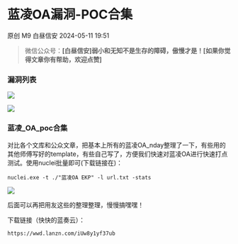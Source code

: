 #  蓝凌OA漏洞-POC合集   
原创 M9  白昼信安   2024-05-11 19:51  
  
> 微信公众号：**[白昼信安]**弱小和无知不是生存的障碍，傲慢才是！**[如果你觉得文章你有帮助，欢迎点赞]**  
  
### 漏洞列表  
  
![](https://mmbiz.qpic.cn/sz_mmbiz_png/XvSe1EahHxVRIYaibacXmibcu0DjwR0NHQ7MLz7UENicjuSk4xCy7AkDsoL4IMGJdu6extsApAtmbyCAvD1Ya2ZHg/640?wx_fmt=png&from=appmsg "")  
  
![](https://mmbiz.qpic.cn/sz_mmbiz_jpg/XvSe1EahHxVRIYaibacXmibcu0DjwR0NHQH9ZDQL6ibtcTWicd0K8bw77JKUoE82ZT0kFRIsyNe26Y6QFPbhRPQgeA/640?wx_fmt=jpeg "")  
  
### 蓝凌_OA_poc合集  
  
对比各个文库和公众文章，把基本上所有的蓝凌OA_nday整理了一下，有些用的其他师傅写好的template，有些自己写了，方便我们快速对蓝凌OA进行快速打点测试。使用nuclei批量即可(下载链接在)：  
```
nuclei.exe -t ./"蓝凌OA EKP" -l url.txt -stats
```  
  
![](https://mmbiz.qpic.cn/sz_mmbiz_png/XvSe1EahHxVRIYaibacXmibcu0DjwR0NHQ6Nxf0ezqEHgnyJ90M9pbIb7J7m9KEmAqAfNIRP8Xg5L4KoceeHdbmA/640?wx_fmt=png&from=appmsg "")  
  
后面可以再把用友这些的整理整理，慢慢搞嘿嘿！  
  
下载链接（快快的蓝奏云）：  
```
https://wwd.lanzn.com/iUw8y1yf37ub
```  
  
  
